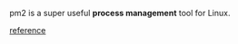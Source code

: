 pm2 is a super useful **process management** tool for Linux.


[reference](https://flaviocopes.com/pm2/)